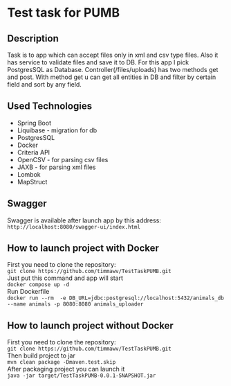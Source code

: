# Test task for PUMB

## Description
Task is to app which can accept files only in xml and csv type files.
Also it has service to validate files and save it to DB. For this app I pick 
PostgresSQL as Database. Controller(/files/uploads) has two methods get and post. 
With method get u can get all entities in DB and filter by certain field 
and sort by any field. 

## Used Technologies

* Spring Boot
* Liquibase - migration for db
* PostgresSQL
* Docker
* Criteria API
* OpenCSV - for parsing csv files
* JAXB - for parsing xml files
* Lombok 
* MapStruct

## Swagger 
Swagger is available after launch app by this address:
`http://localhost:8080/swagger-ui/index.html`

## How to launch project with Docker
First you need to clone the repository:<br>
`git clone https://github.com/timmawv/TestTaskPUMB.git` <br>
Just put this command and app will start<br>
`docker compose up -d`<br>
Run Dockerfile<br>
`docker run --rm  -e DB_URL=jdbc:postgresql://localhost:5432/animals_db --name animals -p 8080:8080 animals_uploader`

## How to launch project without Docker
First you need to clone the repository:<br>
`git clone https://github.com/timmawv/TestTaskPUMB.git` <br>
Then build project to jar<br>
`mvn clean package -Dmaven.test.skip`<br>
After packaging project you can launch it <br>
`java -jar target/TestTaskPUMB-0.0.1-SNAPSHOT.jar`